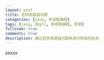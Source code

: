 ```yaml
---
layout: post
title: 哲学家就餐问题
categories: [java, 多线程编程]
tags: [java, dbyll, 多线程编程, 死锁]
fullview: true
comments: true
description: 通过哲学家就餐问题来进行死锁的检测
---
```


xxxxx

